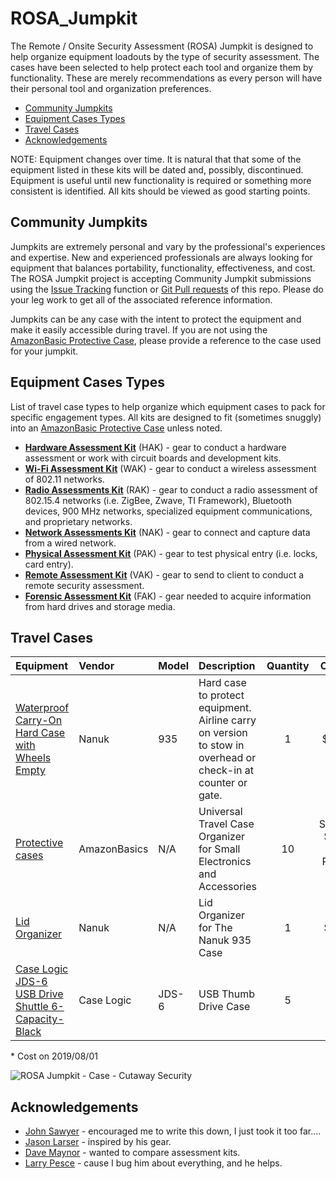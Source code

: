 # ROSA_Jumpkit
The Remote / Onsite Security Assessment (ROSA) Jumpkit is designed to help organize equipment loadouts by the type of security assessment. The cases have been selected to help protect each tool and organize them by functionality. These are merely recommendations as every person will have their personal tool and organization preferences.  

* [Community Jumpkits](./README.md#community-jumpkits)
* [Equipment Cases Types](./README.md#equipment-cases-types)
* [Travel Cases](./README.md#travel-cases)
* [Acknowledgements](./README.md#acknowledgements)

NOTE: Equipment changes over time. It is natural that that some of the equipment listed in these kits will be dated and, possibly, discontinued. Equipment is useful until new functionality is required or something more consistent is identified. All kits should be viewed as good starting points.

## Community Jumpkits
Jumpkits are extremely personal and vary by the professional's experiences and expertise. New and experienced professionals are always looking for equipment that balances portability, functionality, effectiveness, and cost. The ROSA Jumpkit project is accepting Community Jumpkit submissions using the [Issue Tracking](https://github.com/cutaway-security/ROSA_Jumpkit/issues) function or [Git Pull requests](https://github.com/cutaway-security/ROSA_Jumpkit/pulls) of this repo. Please do your leg work to get all of the associated reference information. 

Jumpkits can be any case with the intent to protect the equipment and make it easily accessible during travel. If you are not using the [AmazonBasic Protective Case](https://www.amazon.com/gp/product/B0748141LD/ref=ppx_yo_dt_b_asin_title_o00_s02?ie=UTF8&psc=1), please provide a reference to the case used for your jumpkit.

## Equipment Cases Types

List of travel case types to help organize which equipment cases to pack for specific engagement types. All kits are designed to fit (sometimes snuggly) into an [AmazonBasic Protective Case](https://www.amazon.com/gp/product/B0748141LD/ref=ppx_yo_dt_b_asin_title_o00_s02?ie=UTF8&psc=1) unless noted.

* [__Hardware Assessment Kit__](./Hardware/README.md) (HAK) - gear to conduct a hardware assessment or work with circuit boards and development kits.
* [__Wi-Fi Assessment Kit__](./Wi-Fi/README.md) (WAK) - gear to conduct a wireless assessment of 802.11 networks.
* [__Radio Assessments Kit__](./Radio/README.md) (RAK) - gear to conduct a radio assessment of 802.15.4 networks (i.e. ZigBee, Zwave, TI Framework), Bluetooth devices, 900 MHz networks, specialized equipment communications, and proprietary networks.
* [__Network Assessments Kit__](./Network/README.md) (NAK) - gear to connect and capture data from a wired network.
* [__Physical Assessment Kit__](./Physical/README.md) (PAK) - gear to test physical entry (i.e. locks, card entry).
* [__Remote Assessment Kit__](./Remote/README.md) (VAK) - gear to send to client to conduct a remote security assessment.
* [__Forensic Assessment Kit__](./Forensic/README.md) (FAK) - gear needed to acquire information from hard drives and storage media.

## Travel Cases

| Equipment | Vendor | Model | Description | Quantity | Cost* | Note |
| :--- | :--- | :--- | :--- | :---: | :---: | :--- |
| [Waterproof Carry-On Hard Case with Wheels Empty](https://www.amazon.com/gp/product/B00BP8UL78/ref=ppx_yo_dt_b_asin_title_o00_s00?ie=UTF8&psc=1) | Nanuk | 935 | Hard case to protect equipment. Airline carry on version to stow in overhead or check-in at counter or gate. | 1 | $145 | Versions come with and without foam and lid storage. |
| [Protective cases](https://www.amazon.com/gp/product/B0748141LD/ref=ppx_yo_dt_b_asin_title_o00_s02?ie=UTF8&psc=1) | AmazonBasics | N/A | Universal Travel Case Organizer for Small Electronics and Accessories | 10 | Single: $13,<br>Ten Pack: $93 | Outer dimensions 9.5 x 5.4 x 2 inches |
| [Lid Organizer](https://www.amazon.com/gp/product/B01M6E6R0O/ref=ppx_yo_dt_b_asin_title_o01_s00?ie=UTF8&psc=1) | Nanuk | N/A | Lid Organizer for The Nanuk 935 Case | 1 | $ 43 | Approx. dims - 19.50" x 10.75" |
| [Case Logic JDS-6 USB Drive Shuttle 6-Capacity-Black](https://www.amazon.com/Case-Logic-JDS-6-Shuttle-6-Capacity-Black/dp/B0009Y7AX2) | Case Logic | JDS-6 | USB Thumb Drive Case | 5 | $8 | Cases to protect USB-style radio dongles |

\* Cost on 2019/08/01

![ROSA Jumpkit - Case - Cutaway Security](./Images/rosa_case_cutsec_v0.png)

## Acknowledgements

* [John Sawyer](https://twitter.com/johnhsawyer) - encouraged me to write this down, I just took it too far....
* [Jason Larser](https://www.linkedin.com/in/jason-larsen-95098465/) - inspired by his gear.
* [Dave Maynor](https://twitter.com/Dave_Maynor) - wanted to compare assessment kits.
* [Larry Pesce](https://twitter.com/haxorthematrix) - cause I bug him about everything, and he helps.
